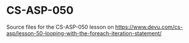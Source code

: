 # CS-ASP-050
Source files for the CS-ASP-050 lesson on https://www.devu.com/cs-asp/lesson-50-looping-with-the-foreach-iteration-statement/
